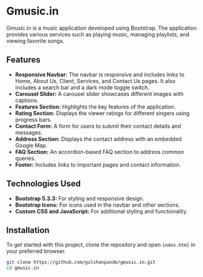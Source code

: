 # Gmusic.in

Gmusic.in is a music application developed using Bootstrap. The application provides various services such as playing music, managing playlists, and viewing favorite songs. 

## Features

- **Responsive Navbar:** The navbar is responsive and includes links to Home, About Us, Client, Services, and Contact Us pages. It also includes a search bar and a dark mode toggle switch.
- **Carousel Slider:** A carousel slider showcases different images with captions.
- **Features Section:** Highlights the key features of the application.
- **Rating Section:** Displays the viewer ratings for different singers using progress bars.
- **Contact Form:** A form for users to submit their contact details and messages.
- **Address Section:** Displays the contact address with an embedded Google Map.
- **FAQ Section:** An accordion-based FAQ section to address common queries.
- **Footer:** Includes links to important pages and contact information.

## Technologies Used

- **Bootstrap 5.3.3:** For styling and responsive design.
- **Bootstrap Icons:** For icons used in the navbar and other sections.
- **Custom CSS and JavaScript:** For additional styling and functionality.

## Installation

To get started with this project, clone the repository and open `index.html` in your preferred browser.

```bash
git clone https://github.com/gulshanpunde/gmusic.in.git
cd gmusic.in

